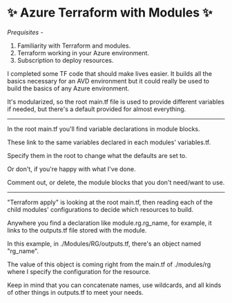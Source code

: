 # ✨ Azure Terraform with Modules ✨

*Prequisites* - 
1. Familiarity with Terraform and modules.
2. Terraform working in your Azure environment.
3. Subscription to deploy resources.

I completed some TF code that should make lives easier.  It builds all the basics necessary for an AVD environment but it could really be used to build the basics of any Azure environment.  

It's modularized, so the root main.tf file is used to provide different variables if needed, but there's a default provided for almost everything.

-----

In the root main.tf you'll find variable declarations in module blocks.

These link to the same variables declared in each modules' variables.tf.  

Specify them in the root to change what the defaults are set to.  

Or don't, if you're happy with what I've done.  

Comment out, or delete, the module blocks that you don't need/want to use. 

--------

"Terraform apply" is looking at the root main.tf, then reading each of the child modules' configurations to decide which resources to build.

Anywhere you find a declaration like module.rg.rg_name, for example, it links to the outputs.tf file stored with the module.  

In this example, in ./Modules/RG/outputs.tf, there's an object named "rg_name".  

The value of this object is coming right from the main.tf of ./modules/rg where I specify the configuration for the resource.  

Keep in mind that you can concatenate names, use wildcards, and all kinds of other things in outputs.tf to meet your needs.
